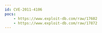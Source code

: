 ```yaml
---
id: CVE-2011-4106
pocs:
    - https://www.exploit-db.com/raw/17602
    - https://www.exploit-db.com/raw/17872
---
```

